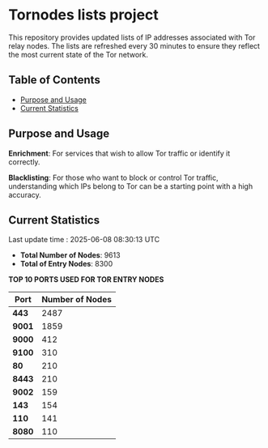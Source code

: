 # Tornodes lists project

This repository provides updated lists of IP addresses associated with Tor relay nodes. The lists are refreshed every 30 minutes to ensure they reflect the most current state of the Tor network.

## Table of Contents

- [Purpose and Usage](#purpose-and-usage)
- [Current Statistics](#current-statistics)


## Purpose and Usage

**Enrichment**: For services that wish to allow Tor traffic or identify it correctly.

**Blacklisting**: For those who want to block or control Tor traffic, understanding which IPs belong to Tor can be a starting point with a high accuracy.

## Current Statistics

Last update time : 2025-06-08 08:30:13 UTC

- **Total Number of Nodes**: 9613
- **Total of Entry Nodes**: 8300

**TOP 10 PORTS USED FOR TOR ENTRY NODES**

| **Port** | **Number of Nodes** |
|------|-----------------|
| **443**   | 2487  |
| **9001**   | 1859  |
| **9000**   | 412  |
| **9100**   | 310  |
| **80**   | 210  |
| **8443**   | 210  |
| **9002**   | 159  |
| **143**   | 154  |
| **110**   | 141  |
| **8080**   | 110  |

